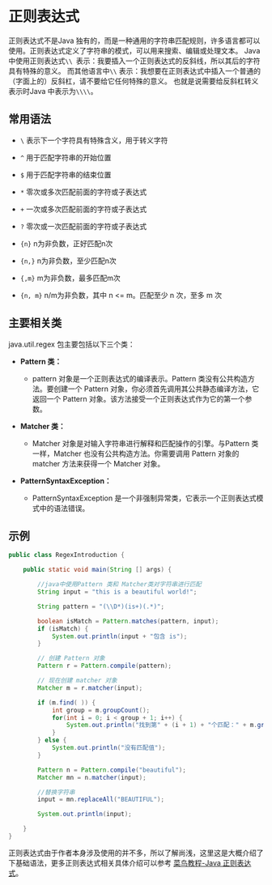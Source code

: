 # 正则表达式

正则表达式不是Java 独有的，而是一种通用的字符串匹配规则，许多语言都可以使用。正则表达式定义了字符串的模式，可以用来搜索、编辑或处理文本。
Java 中使用正则表达式`\\ `表示：我要插入一个正则表达式的反斜线，所以其后的字符具有特殊的意义。
而其他语言中`\\` 表示：我想要在正则表达式中插入一个普通的（字面上的）反斜杠，请不要给它任何特殊的意义。
也就是说需要给反斜杠转义表示时Java 中表示为`\\\\`。

## 常用语法

+ `\` 表示下一个字符具有特殊含义，用于转义字符

+ `^` 用于匹配字符串的开始位置

+ `$` 用于匹配字符串的结束位置

+ `*` 零次或多次匹配前面的字符或子表达式

+ `+` 一次或多次匹配前面的字符或子表达式

+ `?` 零次或一次匹配前面的字符或子表达式

+ `{n}` n为非负数，正好匹配n次

+ `{n,}` n为非负数，至少匹配n次

+ `{,m}` m为非负数，最多匹配m次

+ `{n, m}` n/m为非负数，其中 n <= m。匹配至少 n 次，至多 m 次

## 主要相关类

java.util.regex 包主要包括以下三个类：

+ **Pattern 类：**

    + pattern 对象是一个正则表达式的编译表示。Pattern 类没有公共构造方法。要创建一个 Pattern 对象，你必须首先调用其公共静态编译方法，它返回一个 Pattern 对象。该方法接受一个正则表达式作为它的第一个参数。
    
+ **Matcher 类：**
    
    + Matcher 对象是对输入字符串进行解释和匹配操作的引擎。与Pattern 类一样，Matcher 也没有公共构造方法。你需要调用 Pattern 对象的 matcher 方法来获得一个 Matcher 对象。
    
+ **PatternSyntaxException：**

    + PatternSyntaxException 是一个非强制异常类，它表示一个正则表达式模式中的语法错误。
    
## 示例

``` java
public class RegexIntroduction {

    public static void main(String [] args) {

        //java中使用Pattern 类和 Matcher类对字符串进行匹配
        String input = "this is a beautiful world!";

        String pattern = "(\\D*)(is+)(.*)";

        boolean isMatch = Pattern.matches(pattern, input);
        if (isMatch) {
            System.out.println(input + "包含 is");
        }

        // 创建 Pattern 对象
        Pattern r = Pattern.compile(pattern);

        // 现在创建 matcher 对象
        Matcher m = r.matcher(input);

        if (m.find( )) {
            int group = m.groupCount();
            for(int i = 0; i < group + 1; i++) {
                System.out.println("找到第" + (i + 1) + "个匹配：" + m.group(i));
            }
        } else {
            System.out.println("没有匹配值");
        }

        Pattern n = Pattern.compile("beautiful");
        Matcher mn = n.matcher(input);

        //替换字符串
        input = mn.replaceAll("BEAUTIFUL");

        System.out.println(input);

    }
}
```

正则表达式由于作者本身涉及使用的并不多，所以了解尚浅，这里这是大概介绍了下基础语法，更多正则表达式相关具体介绍可以参考
[菜鸟教程-Java 正则表达式](https://www.runoob.com/java/java-regular-expressions.html)。